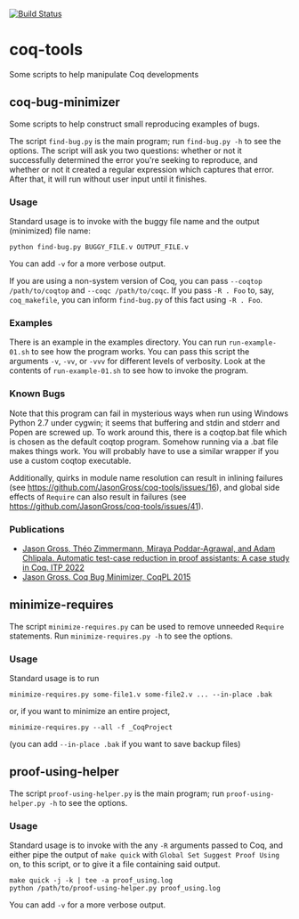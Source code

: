 [![Build Status](https://github.com/JasonGross/coq-tools/workflows/CI/badge.svg?branch=master)](https://github.com/JasonGross/coq-tools/actions?query=branch%3Amaster)

coq-tools
==============

Some scripts to help manipulate Coq developments

coq-bug-minimizer
-----------------

Some scripts to help construct small reproducing examples of bugs.

The script `find-bug.py` is the main program; run `find-bug.py -h` to
see the options.  The script will ask you two questions: whether or
not it successfully determined the error you're seeking to reproduce,
and whether or not it created a regular expression which captures that
error.  After that, it will run without user input until it finishes.

### Usage

Standard usage is to invoke with the buggy file name and the output
(minimized) file name:

```
python find-bug.py BUGGY_FILE.v OUTPUT_FILE.v
```

You can add `-v` for a more verbose output.

If you are using a non-system version of Coq, you can pass `--coqtop
/path/to/coqtop` and `--coqc /path/to/coqc`.  If you pass `-R . Foo`
to, say, `coq_makefile`, you can inform `find-bug.py` of this fact
using `-R . Foo`.

### Examples

There is an example in the examples directory.  You can run
`run-example-01.sh` to see how the program works.  You can pass this
script the arguments `-v`, `-vv`, or `-vvv` for different levels of
verbosity.  Look at the contents of `run-example-01.sh` to see how to
invoke the program.

### Known Bugs

Note that this program can fail in mysterious ways when run using
Windows Python 2.7 under cygwin; it seems that buffering and stdin and
stderr and Popen are screwed up.  To work around this, there is a
coqtop.bat file which is chosen as the default coqtop program.
Somehow running via a .bat file makes things work.  You will probably
have to use a similar wrapper if you use a custom coqtop executable.

Additionally, quirks in module name resolution can result in inlining
failures (see https://github.com/JasonGross/coq-tools/issues/16), and
global side effects of `Require` can also result in failures (see
https://github.com/JasonGross/coq-tools/issues/41).

### Publications

- [Jason Gross, Théo Zimmermann, Miraya Poddar-Agrawal, and Adam Chlipala. Automatic test-case reduction in proof assistants: A case study in Coq. ITP 2022](https://jasongross.github.io/publications/#2022-itp-coq-bug-minimizer)
- [Jason Gross. Coq Bug Minimizer, CoqPL 2015](https://jasongross.github.io/publications/#coqpl-15-coq-bug-minimizer)

minimize-requires
-----------------

The script `minimize-requires.py` can be used to remove unneeded `Require`
statements.  Run `minimize-requires.py -h` to see the options.

### Usage

Standard usage is to run
```
minimize-requires.py some-file1.v some-file2.v ... --in-place .bak
```
or, if you want to minimize an entire project,
```
minimize-requires.py --all -f _CoqProject
```
(you can add `--in-place .bak` if you want to save backup files)

proof-using-helper
------------------

The script `proof-using-helper.py` is the main program; run
`proof-using-helper.py -h` to see the options.

### Usage

Standard usage is to invoke with the any `-R` arguments passed to Coq,
and either pipe the output of `make quick` with `Global Set Suggest Proof Using`
on, to this script, or to give it a file containing said output.

```
make quick -j -k | tee -a proof_using.log
python /path/to/proof-using-helper.py proof_using.log
```

You can add `-v` for a more verbose output.
